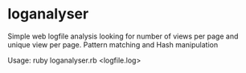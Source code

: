 # loganalyser
Simple web logfile analysis looking for number of views per page and unique view per page. Pattern matching and Hash manipulation 

Usage: ruby loganalyser.rb <logfile.log>
